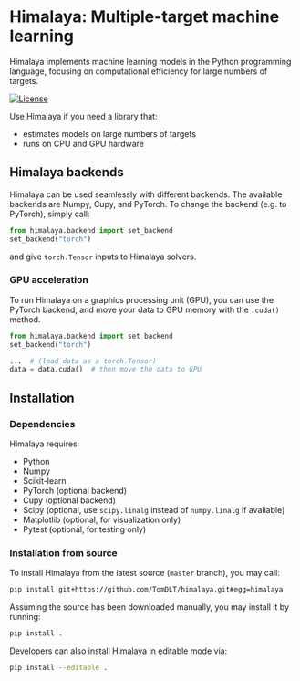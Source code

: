 # Himalaya: Multiple-target machine learning

Himalaya implements machine learning models in the Python programming language,
focusing on computational efficiency for large numbers of targets.

[![License](https://img.shields.io/badge/License-BSD%203--Clause-blue.svg)](https://opensource.org/licenses/BSD-3-Clause)

Use Himalaya if you need a library that:
* estimates models on large numbers of targets
* runs on CPU and GPU hardware

## Himalaya backends

Himalaya can be used seamlessly with different backends.
The available backends are Numpy, Cupy, and PyTorch.
To change the backend (e.g. to PyTorch), simply call:

```python
from himalaya.backend import set_backend
set_backend("torch")
```

and give `torch.Tensor` inputs to Himalaya solvers.

### GPU acceleration

To run Himalaya on a graphics processing unit (GPU), you can use the PyTorch
backend, and move your data to GPU memory with the `.cuda()` method.

```python
from himalaya.backend import set_backend
set_backend("torch")

...  # (load data as a torch.Tensor)
data = data.cuda()  # then move the data to GPU
```

## Installation

### Dependencies

Himalaya requires:

* Python
* Numpy
* Scikit-learn
* PyTorch (optional backend)
* Cupy (optional backend)
* Scipy (optional, use `scipy.linalg` instead of `numpy.linalg` if available)
* Matplotlib (optional, for visualization only)
* Pytest (optional, for testing only)

<!--
### Standard installation
You may install the latest version of Himalaya using the package manager `pip`,
which will automatically download Himalaya from the Python Package Index (PyPI):

```
pip install himalaya
```
-->

### Installation from source

To install Himalaya from the latest source (`master` branch), you may call:

```bash
pip install git+https://github.com/TomDLT/himalaya.git#egg=himalaya
```

Assuming the source has been downloaded manually, you may install it by
running:

```bash
pip install .
```

Developers can also install Himalaya in editable mode via:

```bash
pip install --editable .
```
